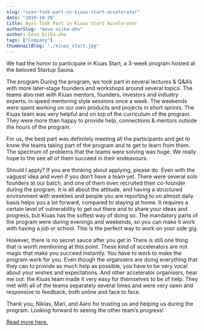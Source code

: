 ```yaml
---
slug: "nyxo-took-part-in-kiuas-start-accelerator"
date: "2019-10-20"
title: Nyxo Took Part in Kiuas Start Accelerator
authorSlug: "eeva-siika-aho"
author: Eeva Siika-aho
tags: ["Company"]
thumbnailBlog: "./kiuas_start.jpg"
---
```


We had the honor to participate in Kiuas Start, a 3-week program hosted at the beloved Startup Sauna.

The program
During the program, we took part in several lectures & Q&A’s with more later-stage founders and workshops around several topics. The teams also met with Kiuas mentors, founders, investors and industry experts, in speed mentoring style sessions once a week. The weekends were spent working on our own products and projects in short sprints. The Kiuas team was very helpful and on top of the curriculum of the program. They were more than happy to provide help, connections & mentors outside the hours of the program.

For us, the best part was definitely meeting all the participants and get to know the teams taking part of the program and to get to learn from them. The spectrum of problems that the teams were solving was huge. We really hope to the see all of them succeed in their endeavours.

Should I apply?
If you are thinking about applying, please do. Even with the vaguest idea and even if you don’t have a team yet. There were several solo founders at our batch, and one of them even recruited their co-founder during the program. It is all about the attitude, and having a structured environment with weeklies and people you are reporting to on almost daily basis helps you a lot forward, compared to staying at home. It requires a certain level of vulnerability to get out there and to share your ideas and progress, but Kiuas has the softest way of doing so. The mandatory parts of the program were during evenings and weekends, so you can make it work with having a job or school. This is the perfect way to work on your side gig.

However, there is no secret sauce after you get in
There is still one thing that is worth mentioning at this point. These kind of accelerators are not magic that make you succeed instantly. You have to work to make the program work for you. Even though the organisers are doing everything that they can to provide as much help as possible, you have to be very vocal about your wishes and expectations. And other accelerator organisers, hear me out: the Kiuas team made it very easy for themselves to be of help. They met with all of the teams separately several times and were very open and responsive to feedback, both online and face to face.

Thank you, Niklas, Mari, and Aaro for trusting us and helping us during the program. Looking forward to seeing the other team’s progress!

[Read more here.](https://www.kiuas.com/blog/meet-the-kiuas-start-spring-2019-batch)
